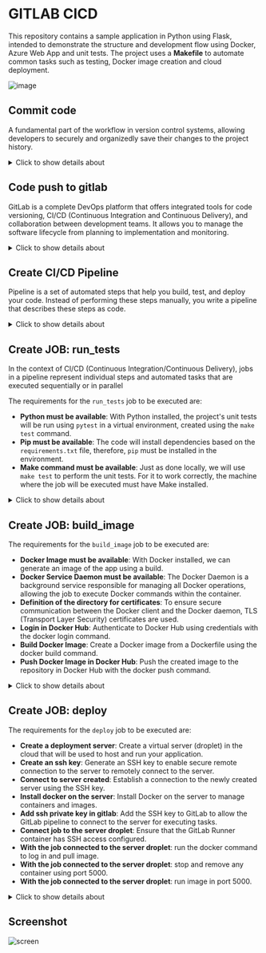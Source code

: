 
# GITLAB CICD

This repository contains a sample application in Python using Flask, intended to demonstrate the structure and development flow using Docker, Azure Web App and unit tests. The project uses a **Makefile** to automate common tasks such as testing, Docker image creation and cloud deployment.

![image](https://github.com/user-attachments/assets/d2b18e26-9cdc-463e-8d03-b8dbccfee207)


## Commit code

A fundamental part of the workflow in version control systems, allowing developers to securely and organizedly save their changes to the project history.

<details>
<summary>Click to show details about </summary>

### Cloning the Repository

To clone the project, run the following command in the terminal:


```
git clone https://github.com/benc-uk/python-demoapp
```

### Cloned project structure

```
.
├── src/                             # Application source code directory
│   ├── app/                         # Contains the Flask application and its modules
│   ├── requirements.txt             # List of Python dependencies
│   └── run.py                       # Main file to start the Flask server
├── build/                           # Dockerfile and scripts related to building the Docker image
├── deploy/                          # Configuration files for deploying to Azure
├── tests/                           # Directory containing API integration tests
└── Makefile                         # File that automates development and deployment tasks
```

### Unit tests

The application's unit tests are located in the `src/app/tests` directory. These tests are responsible for validating the behavior of the code locally, before any deployment or continuous integration.

![image](https://github.com/user-attachments/assets/3e37d839-b2ff-4164-96fe-9ec0f3c6cf2a)

![image](https://github.com/user-attachments/assets/eccbc530-286b-479d-a717-5ff591a63a80)

### makefile

Makefile is used to automate development and deployment tasks of a Python application, through the definition of specific rules and commands, allowing the execution of predefined workflows, such as installing dependencies, running tests and deploying

To run the project's unit tests, the `make test` command will perform the following functions defined in the makefile:

1. **Creation of the Virtual Environment**:
   - Will create a Python virtual environment in the `src/.venv` directory.

2. **Installation of Dependencies**:
   - Will install the dependencies listed in the `src/requirements.txt` file within the created virtual environment.

3. **Test Execution**:
   - Will run the project's unit tests using `pytest`. Tests must be located in `src/app/tests`.

![image](https://github.com/user-attachments/assets/600b840f-994f-4fe0-812b-3aa69e114262)

</details>

## Code push to gitlab

GitLab is a complete DevOps platform that offers integrated tools for code versioning, CI/CD (Continuous Integration and Continuous Delivery), and collaboration between development teams. It allows you to manage the software lifecycle from planning to implementation and monitoring.

<details>
<summary>Click to show details about </summary>

### Create a new project:

After logging in, click on the "New project" or "Create a project" button.

![image](https://github.com/user-attachments/assets/3e26d4b5-8899-46b0-940c-b393c13e3d09)

Choose between "Create blank project", "Import project" (import from another platform), or "Create from template" (use a pre-defined template).

Fill in the project name, optional description, and set permissions (public, internal, or private).

![image](https://github.com/user-attachments/assets/d0a6eacd-ab9e-44e1-a20f-91dbdefacb25)

Click on "Create project".

![image](https://github.com/user-attachments/assets/49380de9-e96f-447b-9b2d-b78413772f6b)

</details>

## Create CI/CD Pipeline 

Pipeline is a set of automated steps that help you build, test, and deploy your code. Instead of performing these steps manually, you write a pipeline that describes these steps as code.

<details>
<summary>Click to show details about </summary>

### create gitlab-ci.yml file

This is the default pipeline configuration file name for GitLab CI/CD. GitLab CI/CD is a tool that enables continuous integration and continuous delivery of software. The .gitlab-ci.yml file is where you write instructions for how GitLab should build, test, and deploy your code.

![image](https://github.com/user-attachments/assets/5797b5d8-930b-4bea-bbc0-7d7f1cfe627f)

![image](https://github.com/user-attachments/assets/997d52f6-21d8-4d65-a490-dcb3bc618bb2)

</details>


## Create JOB: run_tests

In the context of CI/CD (Continuous Integration/Continuous Delivery), jobs in a pipeline represent individual steps and automated tasks that are executed sequentially or in parallel

The requirements for the `run_tests` job to be executed are:

- **Python must be available**: With Python installed, the project's unit tests will be run using `pytest` in a virtual environment, created using the `make test` command.
- **Pip must be available**: The code will install dependencies based on the `requirements.txt` file, therefore, `pip` must be installed in the environment.
- **Make command must be available**: Just as done locally, we will use `make test` to perform the unit tests. For it to work correctly, the machine where the job will be executed must have Make installed.


<details>
<summary>Click to show details about </summary>

### Python / Pip must be available:

By default, GitLab Managed Runners use a Ruby image to launch containers. However, you can override the default image by specifying a custom Docker image for specific jobs. This can be done by adding the `image` attribute within the job definition in the `.gitlab-ci.yml` file.

![image](https://github.com/user-attachments/assets/74a9456f-76ce-4282-bf69-6a0185f47729)

To use a custom Python image, go to the following website to find a suitable image:
[Docker Hub - Python Images](https://hub.docker.com/_/python)

### Make command must be available:

This command installs the make package, a tool used to automate project compilation. If the project or CI pipeline depends on make to compile code or run tests, it needs to be installed in the environment.

![image](https://github.com/user-attachments/assets/a1b363ab-65f8-4d2e-a4bb-61a9d09c2884)


### Explanation of Components:

 ![image](https://github.com/user-attachments/assets/db799ebf-2ba2-4b77-a954-983fe2cf926f)


1. **`run_tests`**:
   - This is the name of the job. It defines a specific task to be performed within the pipeline, in this case, running the project's tests.

2. **`stage: test`**:
   - Defines the stage of the pipeline to which this job belongs. The "test" stage is common in CI/CD pipelines and is where quality checks, such as unit tests, are performed.

3. **`image: python:3.8-slim-bullseye`**:
   - Defines the Docker image to be used for the job. Here, it uses the official Python image version 3.8, in its minimalistic form based on Debian Bullseye. Using a slim image helps reduce execution time and resource usage.
   ![image](https://github.com/user-attachments/assets/84dd37fe-8274-461d-8392-31bde4bedf86)

4. **`before_script`**:
   - Commands that will be executed before the main script.
   - `apt-get update && apt-get install make`: Updates the system's package list and installs the `make` tool. This is necessary because the job uses the `make` command to run tests, and the slim image does not include this tool by default.

5. **`script`**:
   - Defines the set of commands that will be executed during the job.
   - `make test`: The `make test` command is used to run the tests, assuming that the `Makefile` has a rule defined for `test`. The `Makefile` should contain instructions on how the tests should be executed (e.g., using `pytest`, `unittest`, or another testing framework).


When you commit the file, GitLab will automatically trigger the execution of the pipeline defined in `.gitlab-ci.yml`, starting the jobs as specified in the pipeline stages.


### Execution of the run_tests Job in the Pipeline:

In GitLab Pipelines, you can view the jobs that have been executed in each stage of the pipeline. To do this:

- Go to CI / CD > Pipelines in your project.
- Click on the pipeline you want to inspect.
- In the detailed view of the pipeline, you will see the stages and, within each stage, the individual jobs that were executed.
- To check the status and logs of a specific job, simply click on the job name. This will display details such as log output, errors, and job results.

### Job Execution Steps: run_tests

1. **Job Passed**

   The `run_tests` job has successfully passed the initial checks, allowing the pipeline to proceed.

   ![image](https://github.com/user-attachments/assets/056c4ac1-b2dc-4ba9-b5b3-d56f214cf75d)

2. **Environment Setup: Ruby to Python Transition**

   The default Docker image for Ruby is replaced with a Python-based image. This switch is necessary to ensure that `pip` and the Python development environment are available. This allows the job to initialize the Python environment, where dependencies can be installed using the `pip` tool, based on the `requirements.txt` file.

   ![image](https://github.com/user-attachments/assets/7a7ccaf6-3e9e-4a12-9590-32cd70e54441)

3. **Environment Setup: System Package Updates**

   Before executing the test scripts, the job performs a system update and installs `make`, a crucial tool required for building and running the project. These commands are necessary for ensuring that the environment is fully equipped to handle the execution of Makefile targets.

   ![image](https://github.com/user-attachments/assets/4a1d2235-0acd-4f3a-9b95-0efc648f3197)

4. **Running Test: make test**

   The `make test` command is executed to invoke the `test` target defined within the Makefile. This target, in turn, triggers the `pip install` command, installing all required dependencies specified in the `src/requirements.txt` file.

   This ensures that the environment is ready for running the tests with all dependencies correctly installed.

   ![image](https://github.com/user-attachments/assets/da34032c-fae2-457b-a9b1-6bb4d07798a0)

   With all dependencies installed and the Python virtual environment set up, the job proceeds to run unit tests using `pytest`. This step verifies that the codebase passes all unit tests and that the application functions as expected.

   ![image](https://github.com/user-attachments/assets/3b49218a-eff9-4d27-9d4e-cc3bd45b3d0c)

</details>


## Create JOB: build_image

The requirements for the `build_image` job to be executed are:

- **Docker Image must be available**: With Docker installed, we can generate an image of the app using a build. 
- **Docker Service Daemon must be available**: The Docker Daemon is a background service responsible for managing all Docker operations, allowing the job to execute Docker commands within the container.
- **Definition of the directory for certificates**: To ensure secure communication between the Docker client and the Docker daemon, TLS (Transport Layer Security) certificates are used. 
- **Login in Docker Hub**: Authenticate to Docker Hub using credentials with the docker login command.
- **Build Docker Image**: Create a Docker image from a Dockerfile using the docker build command.
- **Push Docker Image in Docker Hub**: Push the created image to the repository in Docker Hub with the docker push command.

<details>
<summary>Click to show details about </summary>

### Docker Image must be available:
This defines the environment necessary for the application to run, including the base system, dependencies and build instructions.

![image](https://github.com/user-attachments/assets/ac22cfcf-3afb-4619-acc5-4e5d900f36c2)


### Docker Service Daemon must be available
Deals with creating, running, and managing containers, images, volumes, and networks. The Docker Daemon listens to Docker API requests and can also communicate with other daemons to manage Docker services across clusters, ensuring the efficient functioning of all processes involved in running containers.

![image](https://github.com/user-attachments/assets/bbe638d0-f251-43b1-ae25-3fd41f51a17d)



### Definition of the directory for certificates
These certificates authenticate and encrypt the connection, protecting against unauthorized access.

![image](https://github.com/user-attachments/assets/586c3347-1632-422d-a856-9ebefe8062e5)

   
### Login in Docker Hub

To authenticate to Docker Hub, use the docker login command. You will need your Docker Hub credentials (username and password).

We will use environment variables to set up the credentials and utilize them within the job, similarly to how a .env file operates.

![image](https://github.com/user-attachments/assets/5ee55199-23ec-437b-b487-c2c5fc6930df)

We need to configure these credentials  `$REGISTRY_USER` and `$REGISTRY_PASS` in GitLab. Navigate to the settings menu and select CI/CD.

![image](https://github.com/user-attachments/assets/12ee8802-f5d2-43bd-b4fd-1d4c09ce3006)

![image](https://github.com/user-attachments/assets/8cdc613f-7b45-484c-a874-29eb22353a49)

![image](https://github.com/user-attachments/assets/f9f40636-96dd-4fe4-844f-85721865737c)


This way, Gitlab Runner will be able to log into your Docker repository before you perform the push.


If you do not have a repository created, follow the steps below

#### 1. Log In to Docker Hub

1. **Open Docker Hub**: Visit [hub.docker.com](https://hub.docker.com/).
2. **Sign In**: Click the "Sign In" button at the top-right corner and enter your Docker Hub credentials.

#### 2. Create a Private Repository

1. **Navigate to Repositories**: Go to your Docker Hub dashboard after logging in.
2. **Create Repository**:
   - Click on the “Create Repository” button.
   - Fill in the repository details:
     - **Name**: Enter the name for your repository.
     - **Visibility**: Select "Private" to keep the repository accessible only to you and users you grant access.
     - **Description**: (Optional) Provide a description for your repository.
   - Click the “Create” button to finalize the creation.
  

![image](https://github.com/user-attachments/assets/456a6021-839f-4c32-b23f-e7ed6c285db7)



### Build Docker Image

To build a Docker image from a Dockerfile, use the docker build command. Make sure you are in the directory where your Dockerfile is located.

![image](https://github.com/user-attachments/assets/8a722939-db8f-4bb3-9d5e-ed130a128e3c)


The pipeline uses the following dockerfile located in `build/Dockerfile` to create the docker image (the python version must be the same as that used in  Create JOB: run_tests )

![image](https://github.com/user-attachments/assets/9abb031c-7a46-40c1-8792-3c5b6eb56db4)



### Push Docker Image

Once your Docker image is built, you can push it to Docker Hub using the docker push command.

Using a Docker container, the process will involve interacting with the Docker Daemon to authenticate to the Docker Registry, a Docker image repository similar to GitHub. The image will be built with the `docker build` command, specifying the Dockerfile located in the `build` directory, and the resulting image will be pushed to the repository using the `docker push` command


![image](https://github.com/user-attachments/assets/48c2cc36-0e4a-4b3d-927e-7e2c6555a989)


### Explanation of Components:

![image](https://github.com/user-attachments/assets/8200fca5-748d-48d8-a353-59037236ff47)


### `stage: build`
Defines the stage in which the job will be executed. In this case, the job is in the "build" stage, which is responsible for building the Docker image.

### `image: docker:27.2.1-cli`
Specifies the Docker image to be used for executing commands. The `docker:27.2.1-cli` image provides the Docker CLI (command-line interface) version 27.2.1.

### `services`
Defines the services that will be used by the job. The `docker:27.2.1-dind` service is Docker-in-Docker, which allows Docker to be run inside a Docker container.

### `variables`
Defines environment variables that will be used during the execution of the job.
- `DOCKER_TLS_CERTDIR: "/certs"`: Sets the directory where Docker TLS certificates will be stored. This is necessary for secure communication with Docker-in-Docker.

### `before_script`
Commands that are executed before the main script. In this case:
- `docker login -u $REGISTRY_USER -p $REGISTRY_PASS`: Logs into the Docker registry using the `$REGISTRY_USER` and `$REGISTRY_PASS` environment variables for authentication. This is necessary to allow access to the registry where the image will be pushed.

### `script`
The main commands executed by the job:
- `docker build --build-arg srcDir=src -t $IMAGE_NAME:$IMAGE_TAG -f build/Dockerfile .`: Builds the Docker image. Here, `--build-arg srcDir=src` sets a build argument (`srcDir`) for the Dockerfile, `-t $IMAGE_NAME:$IMAGE_TAG` sets the image tag (name and tag), and `-f build/Dockerfile` specifies the path to the Dockerfile.
- `docker push $IMAGE_NAME:$IMAGE_TAG`: Pushes the built Docker image to the registry, using the previously defined tag.

## Considerations
- **Security**: Ensure that the `$REGISTRY_USER` and `$REGISTRY_PASS` variables are correctly configured and kept secure.
- **Docker-in-Docker**: Using Docker-in-Docker may have security and performance implications. Evaluate if it is the best approach for your use case.

### Job Execution Steps: build_image

</details>

## Create JOB: deploy

The requirements for the `deploy` job to be executed are:

- **Create a deployment server**: Create a virtual server (droplet) in the cloud that will be used to host and run your application.
- **Create an ssh key**: Generate an SSH key to enable secure remote connection to the server to remotely connect to the server.
- **Connect to server created**: Establish a connection to the newly created server using the SSH key.
- **Install docker on the server**: Install Docker on the server to manage containers and images.
- **Add ssh private key in gitlab**: Add the SSH key to GitLab to allow the GitLab pipeline to connect to the server for executing tasks.
- **Connect job to the server droplet**: Ensure that the GitLab Runner container has SSH access configured.
- **With the job connected to the server droplet**: run the docker command to log in and pull image.
- **With the job connected to the server droplet**: stop and remove any container using port 5000.
- **With the job connected to the server droplet**: run image in port 5000.

<details>
<summary>Click to show details about </summary>


### Create a deployment server:

Set up a virtual server (droplet) in the cloud to host and run your application.

![image](https://github.com/user-attachments/assets/c2cd5a7f-3876-43c5-9aff-8d07b8c8a2b6)


  
### Create an ssh key:

Generate an SSH key to securely connect to the server remotely.

![image](https://github.com/user-attachments/assets/4788b9fd-a369-4c82-91c0-b4724ffbe21c)

![image](https://github.com/user-attachments/assets/11da7145-b200-4054-a411-039bcbcecf4c)


### Connect to server created: 

When setting up a remote server on DigitalOcean, an SSH key is required for access. Use a previously generated public `id_rsa.pub` ssh key

![image](https://github.com/user-attachments/assets/e5674a2a-35ef-4118-85b1-7a6fa39ea1a9)

![image](https://github.com/user-attachments/assets/7e371a7d-ee41-4d34-91e9-b3077c4a0793)

![image](https://github.com/user-attachments/assets/eb74ce11-d6b4-4b9a-8c97-55a7f06b9a63)

Now, all servers created can be accessed via this public key,
  
### Install docker on the server 
  
To establish the connection, we will use SSH and authenticate with the private ssh key  `id_rsa`.

```
ssh -i C:/Users/YourUser/.ssh/id_rsa root@"ip_droplet_created"
```

Once connected, you need to install Docker on the remote machine.

![image](https://github.com/user-attachments/assets/2459d0d2-b602-4281-aa05-b37c80eec6c1)

The remote server now has Docker installed.

### Add ssh private key in gitlab:

GitLab Runner requires SSH access within a container to connect to the remote server.

To facilitate this, we need the private key available in GitLab to establish the connection to the server.

Similarly to how we set environment variables for Docker Hub, we can create secret variables in GitLab for the private key.

![image](https://github.com/user-attachments/assets/e0405c25-8e7c-4b93-a00a-c47431a7ea18)


### Connect job to the server droplet

  ![image](https://github.com/user-attachments/assets/5586c198-9871-413e-98e4-d89bb70ab555)

Stricthostkeychecking is to avoid manual check by pressing enter that appears when connecting to the server
  
### With the job connected to the server droplet**: run the docker command to log in and pull image.

![image](https://github.com/user-attachments/assets/5e1bd6f2-5024-4015-b8aa-1a888db98706)

So in the same way that previously we needed to be logged in to perform a push image to registry, in the deploy stage we need to be logged in to perform a pull image


### With the job connected to the server droplet**: stop and remove any container using port 5000.

![image](https://github.com/user-attachments/assets/f858c571-7894-4c5b-a60f-431d177b80e1)


Each time we need to establish a connection, we must stop and remove the container on port 5000, as multiple processes cannot share the same port. This ensures that a new container can be created on that port without conflicts.
  
### With the job connected to the server droplet**: run image in port 5000.

![image](https://github.com/user-attachments/assets/9650a09e-3b47-4114-b9d3-5ab6bd9d7e9a)


To verify the application, access the IP address of the droplet on port 5000

### Explanation of Content: 

![image](https://github.com/user-attachments/assets/b7b79e2e-3559-4a8e-8e21-ebe19967ff6a)


### 1. Step: Deploy
This is the name of the deployment step in the pipeline. It is used to identify and organize different phases of the CI/CD process in your configuration file.

### 2. Stage: Deploy
Specifies the stage of the pipeline at which this step should be executed. In the context of CI/CD, pipelines are divided into various stages, such as build, test, and deploy. Here, "deploy" indicates that this step is part of the deployment stage.

### 3. before_script
This section defines commands that will be executed before the main script of the deployment step. It is used to prepare the environment for deployment.

### 4. Command: `chmod 400 $SSH_KEY`
This command changes the permissions of the SSH key file (`$SSH_KEY`) so that only the owner can read it. This is important for securing the key and preventing unauthorized access by other users.

### 5. script
Defines the commands that will be executed as part of the deployment step. These commands are responsible for carrying out the actual deployment.

### 6. Command: `ssh -o StrictHostKeyChecking=no -i $SSH_KEY root@ip_do_droplet " ... "`
This command establishes an SSH connection to the remote server (`root@ip_do_droplet `) using the provided SSH key (`$SSH_KEY`). The `-o StrictHostKeyChecking=no` parameter disables host key verification to prevent deployment failures if the remote host is not already in the known hosts list.

### 7. Command: `docker login -u $REGISTRY_USER -p $REGISTRY_PASS`
Logs in to the Docker registry using the provided credentials (`$REGISTRY_USER` and `$REGISTRY_PASS`). This step is necessary to authenticate and access the Docker image registry.

### 8. Command: `docker ps -aq | xargs docker stop | xargs docker rm`
These commands are used to stop and remove all running Docker containers on the server. The process is as follows:

- `docker ps -aq`: Lists all container IDs.
- `xargs docker stop`: Stops all listed containers.
- `xargs docker rm`: Removes all stopped containers.

### 9. Command: `docker run -d -p 5000:5000 $IMAGE_NAME:$IMAGE_TAG`
Runs a new Docker container with the specified image (`$IMAGE_NAME:$IMAGE_TAG`). The parameters are:

- `-d`: Runs the container in detached mode (in the background).
- `-p 5000:5000`: Maps port 5000 of the container to port 5000 on the host, allowing access to the service running in the container.

</details>

## Screenshot

![screen](https://user-images.githubusercontent.com/14982936/30533171-db17fccc-9c4f-11e7-8862-eb8c148fedea.png)

